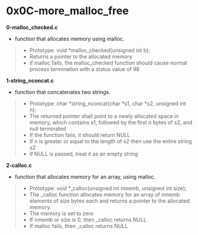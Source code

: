 # 0x0C-more_malloc_free

**0-malloc_checked.c**
* function that allocates memory using malloc.

> * Prototype: void *malloc_checked(unsigned int b);
> * Returns a pointer to the allocated memory
> * if malloc fails, the malloc_checked function should cause normal process termination with a status value of 98

**1-string_nconcat.c**
* function that concatenates two strings.

> * Prototype: char *string_nconcat(char *s1, char *s2, unsigned int n);
> * The returned pointer shall point to a newly allocated space in memory, which contains s1, followed by the first n bytes of s2, and null terminated
> * If the function fails, it should return NULL
> * If n is greater or equal to the length of s2 then use the entire string s2
> * if NULL is passed, treat it as an empty string

**2-calloc.c**
* function that allocates memory for an array, using malloc.

> * Prototype: void *_calloc(unsigned int nmemb, unsigned int size);
> * The _calloc function allocates memory for an array of nmemb elements of size bytes each and returns a pointer to the allocated memory.
> * The memory is set to zero
> * If nmemb or size is 0, then _calloc returns NULL
> * If malloc fails, then _calloc returns NULL